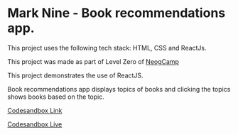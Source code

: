 # Mark Nine - Book recommendations app. 

This project uses the following tech stack: HTML, CSS and ReactJs. 

This project was made as part of Level Zero of [NeogCamp](www.neog.camp)

This project demonstrates the use of ReactJS.

Book recommendations app displays topics of books and clicking the topics shows books based on the topic.

[Codesandbox Link](https://codesandbox.io/s/visitmumbai-app-final-233r2y)

[Codesandbox Live](https://233r2y.csb.app/)

